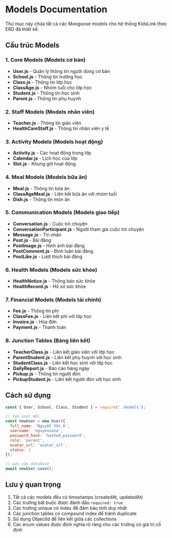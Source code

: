 # Models Documentation

Thư mục này chứa tất cả các Mongoose models cho hệ thống KidsLink theo ERD đã thiết kế.

## Cấu trúc Models

### 1. Core Models (Models cơ bản)
- **User.js** - Quản lý thông tin người dùng cơ bản
- **School.js** - Thông tin trường học
- **Class.js** - Thông tin lớp học
- **ClassAge.js** - Nhóm tuổi cho lớp học
- **Student.js** - Thông tin học sinh
- **Parent.js** - Thông tin phụ huynh

### 2. Staff Models (Models nhân viên)
- **Teacher.js** - Thông tin giáo viên
- **HealthCareStaff.js** - Thông tin nhân viên y tế

### 3. Activity Models (Models hoạt động)
- **Activity.js** - Các hoạt động trong lớp
- **Calendar.js** - Lịch học của lớp
- **Slot.js** - Khung giờ hoạt động

### 4. Meal Models (Models bữa ăn)
- **Meal.js** - Thông tin bữa ăn
- **ClassAgeMeal.js** - Liên kết bữa ăn với nhóm tuổi
- **Dish.js** - Thông tin món ăn

### 5. Communication Models (Models giao tiếp)
- **Conversation.js** - Cuộc trò chuyện
- **ConversationParticipant.js** - Người tham gia cuộc trò chuyện
- **Message.js** - Tin nhắn
- **Post.js** - Bài đăng
- **PostImage.js** - Hình ảnh bài đăng
- **PostComment.js** - Bình luận bài đăng
- **PostLike.js** - Lượt thích bài đăng

### 6. Health Models (Models sức khỏe)
- **HealthNotice.js** - Thông báo sức khỏe
- **HealthRecord.js** - Hồ sơ sức khỏe

### 7. Financial Models (Models tài chính)
- **Fee.js** - Thông tin phí
- **ClassFee.js** - Liên kết phí với lớp học
- **Invoice.js** - Hóa đơn
- **Payment.js** - Thanh toán

### 8. Junction Tables (Bảng liên kết)
- **TeacherClass.js** - Liên kết giáo viên với lớp học
- **ParentStudent.js** - Liên kết phụ huynh với học sinh
- **StudentClass.js** - Liên kết học sinh với lớp học
- **DailyReport.js** - Báo cáo hàng ngày
- **Pickup.js** - Thông tin người đón
- **PickupStudent.js** - Liên kết người đón với học sinh

## Cách sử dụng

```javascript
const { User, School, Class, Student } = require('./models');

// Tạo user mới
const newUser = new User({
  full_name: 'Nguyễn Văn A',
  username: 'nguyenvana',
  password_hash: 'hashed_password',
  role: 'parent',
  avatar_url: 'avatar_url',
  status: 1
});

// Lưu vào database
await newUser.save();
```

## Lưu ý quan trọng

1. Tất cả các models đều có timestamps (createdAt, updatedAt)
2. Các trường bắt buộc được đánh dấu `required: true`
3. Các trường unique có index để đảm bảo tính duy nhất
4. Các junction tables có compound index để tránh duplicate
5. Sử dụng ObjectId để liên kết giữa các collections
6. Các enum values được định nghĩa rõ ràng cho các trường có giá trị cố định
